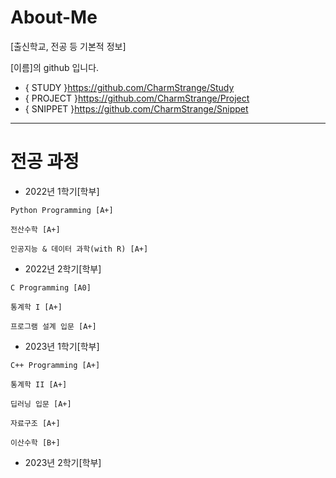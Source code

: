 # About-Me
[출신학교, 전공 등 기본적 정보]

[이름]의 github 입니다. 

* { STUDY }https://github.com/CharmStrange/Study
* { PROJECT }https://github.com/CharmStrange/Project
* { SNIPPET }https://github.com/CharmStrange/Snippet
- - -
# 전공 과정
- 2022년 1학기[학부]
```
Python Programming [A+]

전산수학 [A+]

인공지능 & 데이터 과학(with R) [A+]
```

- 2022년 2학기[학부]
```
C Programming [A0]

통계학 I [A+]

프로그램 설계 입문 [A+]
```

- 2023년 1학기[학부]
```
C++ Programming [A+]

통계학 II [A+]

딥러닝 입문 [A+]

자료구조 [A+]

이산수학 [B+]
```

- 2023년 2학기[학부]
```

```
